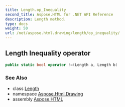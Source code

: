 ```yaml
---
title: Length.op_Inequality
second_title: Aspose.HTML for .NET API Reference
description: Length method. 
type: docs
weight: 50
url: /net/aspose.html.drawing/length/op_inequality/
---
```

## Length Inequality operator

```csharp
public static bool operator !=(Length a, Length b)
```

### See Also

* class [Length](../)
* namespace [Aspose.Html.Drawing](../../length/)
* assembly [Aspose.HTML](../../../)
